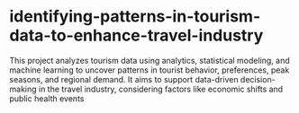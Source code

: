 # identifying-patterns-in-tourism-data-to-enhance-travel-industry
This project analyzes tourism data using analytics, statistical modeling, and machine learning to uncover patterns in tourist behavior, preferences, peak seasons, and regional demand. It aims to support data-driven decision-making in the travel industry, considering factors like economic shifts and public health events
